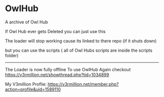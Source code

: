 # OwlHub
A archive of Owl Hub


If Owl Hub ever gets Deleted you can just use this

The loader will stop working cause its linked to there repo (if it shuts down)

but you can use the scripts ( all of Owl Hubs scripts are inside the scripts folder)

-----------------------------------------------------------------------------------------------

The Loader is now fully offline To use OwlHub Again checkout https://v3rmillion.net/showthread.php?tid=1034899

My V3million Proflie: https://v3rmillion.net/member.php?action=profile&uid=1589110
